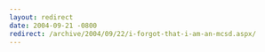 ```yaml
---
layout: redirect
date: 2004-09-21 -0800
redirect: /archive/2004/09/22/i-forgot-that-i-am-an-mcsd.aspx/
---
```

